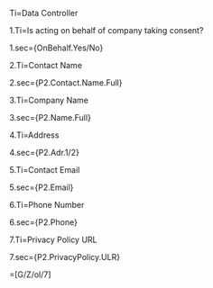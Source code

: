Ti=Data Controller

1.Ti=Is acting on behalf of company taking consent?

1.sec={OnBehalf.Yes/No}

2.Ti=Contact Name

2.sec={P2.Contact.Name.Full}

3.Ti=Company Name

3.sec={P2.Name.Full}

4.Ti=Address

4.sec={P2.Adr.1/2}

5.Ti=Contact Email

5.sec={P2.Email}

6.Ti=Phone Number

6.sec={P2.Phone}

7.Ti=Privacy Policy URL

7.sec={P2.PrivacyPolicy.ULR}

=[G/Z/ol/7]
